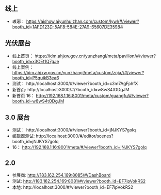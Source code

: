 ## 线上

- 琅琊： https://aishow.aiyunhuizhan.com/custom/lywl/#/viewer?booth_id=1AFD123D-5AF8-584E-27A9-65607DE35984

## 光伏展台

- 线上首页： https://idm.ahjxw.gov.cn/yunzhangl/meta/pavilion/#/viewer?booth_id=x3OEt1Q7gJe
- 线上案例： https://idm.ahjxw.gov.cn/yunzhangl/meta/custom/znja//#/viewer?booth_id=P5quikB3ea6
- 测试： http://localhost:3000/#/viewer?booth_id=c3m7AgFphfX
- 新首页: http://localhost:3000/#/?booth_id=w8wS4tODgJM
- 新首页 16： http://192.168.1.16:8001/meta/custom/guangfu/#/viewer?booth_id=w8wS4tODgJM

## 3.0 展台

- 测试： http://localhost:3000/#/viewer?booth_id=jNJKYS7goIq
- 编辑器测试: http://localhost:3000/#/editor/scenes?booth_id=jNJKYS7goIq
- 16： http://192.168.1.16:8001/meta/#/viewer?booth_id=jNJKYS7goIq

## 2.0

- 参展商: http://183.162.254.169:8085/#/DashBoard
- 测试: http://183.162.254.169:8081/#/viewer?booth_id=EF7ipVokRS2
- 本地: http://localhost:3000/#/viewer?booth_id=EF7ipVokRS2